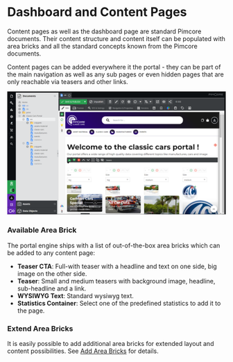 # Dashboard and Content Pages

Content pages as well as the dashboard page are standard Pimcore documents. Their content structure and content 
itself can be populated with area bricks and all the standard concepts known from the Pimcore documents.

Content pages can be added everywhere it the portal - they can be part of the main navigation as well as any sub pages
or even hidden pages that are only reachable via teasers and other links.

<div class="image-as-lightbox"></div>

![Dashboard](../../img/admin_docs/dashboard.png)

### Available Area Brick
The portal engine ships with a list of out-of-the-box area bricks which can be added to any content page: 
- **Teaser CTA**: Full-with teaser with a headline and text on one side, big image on the other side. 
- **Teaser**: Small and medium teasers with background image, headline, sub-headline and a link. 
- **WYSIWYG Text**: Standard wysiwyg text.
- **Statistics Container**: Select one of the predefined statistics to add it to the page.  

### Extend Area Bricks
It is easily possible to add additional area bricks for extended layout and content possibilities. 
See [Add Area Bricks](../../15_Development_Documentation/15_Customize_and_Extend_Behavior/09_Add_Area_Bricks.md) for details. 

